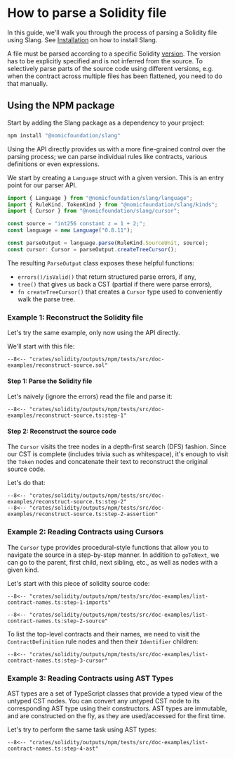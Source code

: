 # How to parse a Solidity file

In this guide, we'll walk you through the process of parsing a Solidity file using Slang. See [Installation](../#installation) on how to install Slang.

A file must be parsed according to a specific Solidity [version](../../../solidity-specification/supported-versions/). The version has to be explicitly specified and is not inferred from the source. To selectively parse parts of the source code using different versions, e.g. when the contract across multiple files has been flattened, you need to do that manually.

## Using the NPM package

Start by adding the Slang package as a dependency to your project:

```bash
npm install "@nomicfoundation/slang"
```

Using the API directly provides us with a more fine-grained control over the parsing process; we can parse individual rules like contracts, various definitions or even expressions.

We start by creating a `Language` struct with a given version. This is an entry point for our parser API.

```ts
import { Language } from "@nomicfoundation/slang/language";
import { RuleKind, TokenKind } from "@nomicfoundation/slang/kinds";
import { Cursor } from "@nomicfoundation/slang/cursor";

const source = "int256 constant z = 1 + 2;";
const language = new Language("0.8.11");

const parseOutput = language.parse(RuleKind.SourceUnit, source);
const cursor: Cursor = parseOutput.createTreeCursor();
```

The resulting `ParseOutput` class exposes these helpful functions:

-   `errors()/isValid()` that return structured parse errors, if any,
-   `tree()` that gives us back a CST (partial if there were parse errors),
-   `fn createTreeCursor()` that creates a `Cursor` type used to conveniently walk the parse tree.

### Example 1: Reconstruct the Solidity file

Let's try the same example, only now using the API directly.

We'll start with this file:

```solidity title="reconstruct-source.sol"
--8<-- "crates/solidity/outputs/npm/tests/src/doc-examples/reconstruct-source.sol"
```

#### Step 1: Parse the Solidity file

Let's naively (ignore the errors) read the file and parse it:

```{ .ts }
--8<-- "crates/solidity/outputs/npm/tests/src/doc-examples/reconstruct-source.ts:step-1"
```

#### Step 2: Reconstruct the source code

The `Cursor` visits the tree nodes in a depth-first search (DFS) fashion. Since our CST is complete (includes trivia such as whitespace), it's enough to visit the `Token` nodes and concatenate their text to reconstruct the original source code.

Let's do that:

```{ .ts }
--8<-- "crates/solidity/outputs/npm/tests/src/doc-examples/reconstruct-source.ts:step-2"
--8<-- "crates/solidity/outputs/npm/tests/src/doc-examples/reconstruct-source.ts:step-2-assertion"
```

### Example 2: Reading Contracts using Cursors

The `Cursor` type provides procedural-style functions that allow you to navigate the source in a step-by-step manner. In addition to `goToNext`, we can go to the parent, first child, next sibling, etc., as well as nodes with a given kind.

Let's start with this piece of solidity source code:

```{ .ts }
--8<-- "crates/solidity/outputs/npm/tests/src/doc-examples/list-contract-names.ts:step-1-imports"

--8<-- "crates/solidity/outputs/npm/tests/src/doc-examples/list-contract-names.ts:step-2-source"
```

To list the top-level contracts and their names, we need to visit the `ContractDefinition` rule nodes and then their `Identifier` children:

```{ .ts }
--8<-- "crates/solidity/outputs/npm/tests/src/doc-examples/list-contract-names.ts:step-3-cursor"
```

### Example 3: Reading Contracts using AST Types

AST types are a set of TypeScript classes that provide a typed view of the untyped CST nodes.
You can convert any untyped CST node to its corresponding AST type using their constructors.
AST types are immutable, and are constructed on the fly, as they are used/accessed for the first time.

Let's try to perform the same task using AST types:

```{ .ts }
--8<-- "crates/solidity/outputs/npm/tests/src/doc-examples/list-contract-names.ts:step-4-ast"
```
